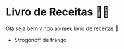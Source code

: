 # Livro de Receitas :man_cook:



Olá seja bem vindo ao meu livro de receitas :man:

- Strogonoff de frango
